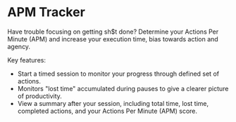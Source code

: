 # APM Tracker

Have trouble focusing on getting sh$t done? Determine your Actions Per Minute (APM) and increase your execution time, bias towards action and agency.

Key features: 
*   Start a timed session to monitor your progress through defined set of actions.
*   Monitors "lost time" accumulated during pauses to give a clearer picture of productivity.
*   View a summary after your session, including total time, lost time, completed actions, and your Actions Per Minute (APM) score.
